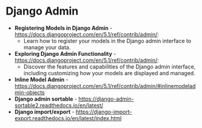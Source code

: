 # Django Admin

- **Registering Models in Django Admin** - https://docs.djangoproject.com/en/5.1/ref/contrib/admin/:
  - Learn how to register your models in the Django admin interface to manage your data.
- **Exploring Django Admin Functionality** - https://docs.djangoproject.com/en/5.1/ref/contrib/admin/:
  - Discover the features and capabilities of the Django admin interface, including customizing how your models are displayed and managed.
- **Inline Model Admin** - https://docs.djangoproject.com/en/5.1/ref/contrib/admin/#inlinemodeladmin-objects
- **Django admin sortable** - https://django-admin-sortable2.readthedocs.io/en/latest/
- **Django import/export** - https://django-import-export.readthedocs.io/en/latest/index.html
